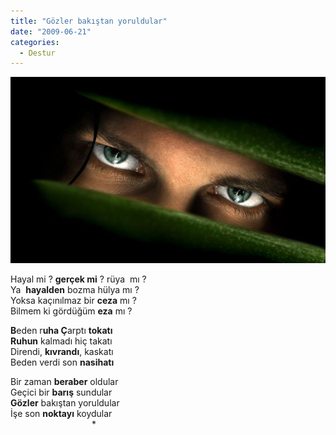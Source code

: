 ```yaml
---
title: "Gözler bakıştan yoruldular"
date: "2009-06-21"
categories: 
  - Destur
---
```


![](../uploads/image/bak__lar.jpg)

Hayal mi ? **gerçek mi** ? rüya  mı ?  
Ya  **hayalden** bozma hülya mı ?  
Yoksa kaçınılmaz bir **ceza** mı ?  
Bilmem ki gördüğüm **eza** mı ?

**B**eden r**uha Ç**arptı **tokatı  
Ruhun** kalmadı hiç takatı  
Direndi, **kıvrandı**, kaskatı  
Beden verdi son **nasihatı**

Bir zaman **beraber** oldular  
Geçici bir **barış** sundular  
**Gözler** bakıştan yoruldular  
İşe son **noktayı** koydular  
                                 \*
